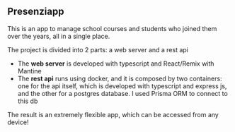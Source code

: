## Presenziapp

This is an app to manage school courses and students who joined them over the years, all in a single place.

The project is divided into 2 parts: a web server and a rest api

- The **web server** is developed with typescript and React/Remix with Mantine
- The **rest api** runs using docker, and it is composed by two containers: one for the api itself, which is developed with typescript and express js, and the other for a postgres database. I used Prisma ORM to connect to this db

The result is an extremely flexible app, which can be accessed from any device!
